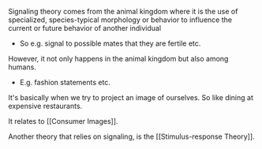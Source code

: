 Signaling theory comes from the animal kingdom where it is the use of specialized, species-typical morphology or behavior to influence the current or future behavior of another individual
- So e.g. signal to possible mates that they are fertile etc.


However, it not only happens in the animal kingdom but also among humans. 
- E.g. fashion statements etc.

It's basically when we try to project an image of ourselves. So like dining at expensive restaurants. 

It relates to [[Consumer Images]]. 


Another theory that relies on signaling, is the [[Stimulus-response Theory]]. 
